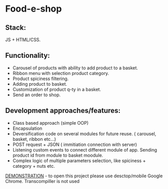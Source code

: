 # Food-e-shop

## Stack: 
JS + HTML/CSS. 

## Functionality: 
- Carousel of products with ability to add product to a basket.
- Ribbon menu with selection product category. 
- Product spiciness filtering.
- Adding product to basket. 
- Customization of product q-ty in a basket.
- Send an order to shop.  

## Development approaches/features:
- Class based approach (simple OOP) 
- Encapsulation 
- Deversification code on several modules for future reuse. ( carousel, basket, ribbon etc...)
- POST request + JSON ( immitiation connection with server)
- Listening custom events to connect different module of app. Sending product id from module to basket moodule.
- Complex logic of multiple parameters selection, like spiciness + category + nuts etc. 


[DEMONSTRATION](https://peoplecanfly1.github.io/food-e-shop/)  - to open this project please use desctop/mobile Google Chrome. Transcompiller is not used

